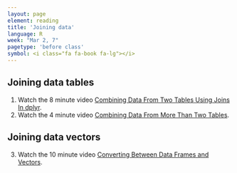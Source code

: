 ```yaml
---
layout: page
element: reading
title: 'Joining data'
language: R
week: "Mar 2, 7"
pagetype: 'before class'
symbol: <i class="fa fa-book fa-lg"></i>
---
```



## Joining data tables

1) Watch the 8 minute video [Combining Data From Two Tables Using Joins In dplyr](https://youtu.be/8ir57LRKV9A).
2) Watch the 4 minute video [Combining Data From More Than Two Tables](https://youtu.be/3Hw80Gl6Bgs).

## Joining data vectors

3) Watch the 10 minute video [Converting Between Data Frames and Vectors](https://youtu.be/ZSUQU-QzNRw).
